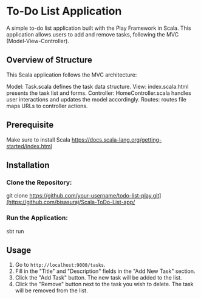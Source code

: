 # To-Do List Application

A simple to-do list application built with the Play Framework in Scala. This application allows users to add and remove tasks, following the MVC (Model-View-Controller).

## Overview of Structure
This Scala application follows the MVC architecture:

Model: Task.scala defines the task data structure.
View: index.scala.html presents the task list and forms.
Controller: HomeController.scala handles user interactions and updates the model accordingly.
Routes: routes file maps URLs to controller actions.


## Prerequisite
Make sure to install Scala 
https://docs.scala-lang.org/getting-started/index.html

## Installation

### Clone the Repository:
git clone https://github.com/your-username/todo-list-play.git](https://github.com/bisasuraj/Scala-ToDo-List-app/

### Run the Application:
sbt run

## Usage
1. Go to `http://localhost:9000/tasks`.
2. Fill in the "Title" and "Description" fields in the "Add New Task" section.
3. Click the "Add Task" button. The new task will be added to the list.
4. Click the "Remove" button next to the task you wish to delete. The task will be removed from the list.

